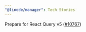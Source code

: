 ```yaml
---
"@linode/manager": Tech Stories
---
```


Prepare for React Query v5 ([#10767](https://github.com/linode/manager/pull/10767))
